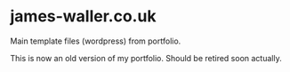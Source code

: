 # james-waller.co.uk

Main template files (wordpress) from portfolio.

This is now an old version of my portfolio. Should be retired soon actually.
